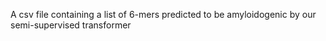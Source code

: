 A csv file containing a list of 6-mers predicted to be amyloidogenic by our semi-supervised transformer
